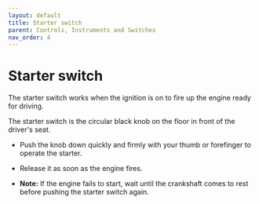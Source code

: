 ```yaml
---
layout: default
title: Starter switch
parent: Controls, Instruments and Switches
nav_order: 4
---
```


# Starter switch

The starter switch works when the ignition is on to fire up the engine ready for driving.

The starter switch is the circular black knob on the floor in front of the driver's seat.
- Push the knob down quickly and firmly with your thumb or forefinger to operate the starter.
- Release it as soon as the engine fires.

- **Note:** If the engine fails to start, wait until the crankshaft comes to rest before pushing the starter switch
again.
